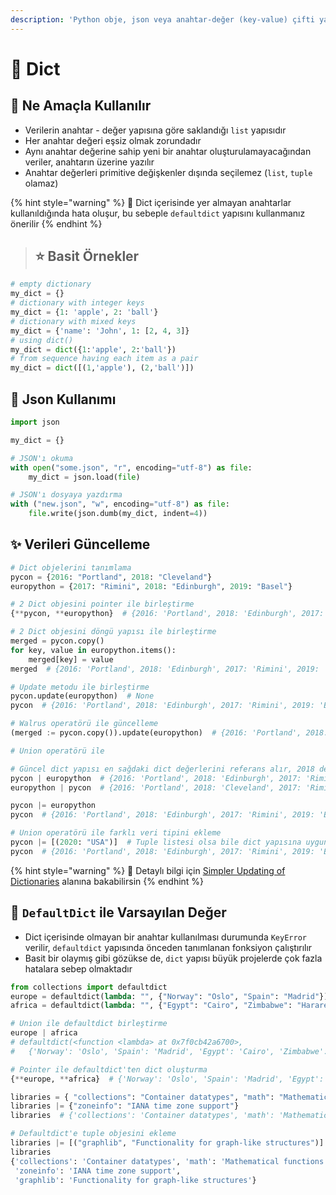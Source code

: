 ```yaml
---
description: 'Python obje, json veya anahtar-değer (key-value) çifti yapısı (dict)'
---
```


# 📙 Dict

## 🔰 Ne Amaçla Kullanılır

* Verilerin anahtar - değer yapısına göre saklandığı `list` yapısıdır
* Her anahtar değeri eşsiz olmak zorundadır
* Aynı anahtar değerine sahip yeni bir anahtar oluşturulamayacağından veriler, anahtarın üzerine yazılır
* Anahtar değerleri primitive değişkenler dışında seçilemez \(`list`, `tuple` olamaz\)

{% hint style="warning" %}
📢 Dict içerisinde yer almayan anahtarlar kullanıldığında hata oluşur, bu sebeple `defaultdict` yapısını kullanmanız önerilir
{% endhint %}

> ## ⭐ Basit Örnekler

```python
# empty dictionary
my_dict = {}
# dictionary with integer keys
my_dict = {1: 'apple', 2: 'ball'}
# dictionary with mixed keys
my_dict = {'name': 'John', 1: [2, 4, 3]}
# using dict()
my_dict = dict({1:'apple', 2:'ball'})
# from sequence having each item as a pair
my_dict = dict([(1,'apple'), (2,'ball')])
```

## 📜 Json Kullanımı

```python
import json

my_dict = {}

# JSON'ı okuma
with open("some.json", "r", encoding="utf-8") as file:
    my_dict = json.load(file)

# JSON'ı dosyaya yazdırma
with ("new.json", "w", encoding="utf-8") as file:
    file.write(json.dumb(my_dict, indent=4))
```

## ✨ Verileri Güncelleme

```python
# Dict objelerini tanımlama
pycon = {2016: "Portland", 2018: "Cleveland"}
europython = {2017: "Rimini", 2018: "Edinburgh", 2019: "Basel"}

# 2 Dict objesini pointer ile birleştirme
{**pycon, **europython}  # {2016: 'Portland', 2018: 'Edinburgh', 2017: 'Rimini', 2019: 'Basel'}

# 2 Dict objesini döngü yapısı ile birleştirme
merged = pycon.copy()
for key, value in europython.items():
    merged[key] = value
merged  # {2016: 'Portland', 2018: 'Edinburgh', 2017: 'Rimini', 2019: 'Basel'}

# Update metodu ile birleştirme
pycon.update(europython)  # None
pycon  # {2016: 'Portland', 2018: 'Edinburgh', 2017: 'Rimini', 2019: 'Basel'}

# Walrus operatörü ile güncelleme
(merged := pycon.copy()).update(europython)  # {2016: 'Portland', 2018: 'Edinburgh', 2017: 'Rimini', 2019: 'Basel'}

# Union operatörü ile

# Güncel dict yapısı en sağdaki dict değerlerini referans alır, 2018 değerleri farklıdır
pycon | europython  # {2016: 'Portland', 2018: 'Edinburgh', 2017: 'Rimini', 2019: 'Basel'}
europython | pycon  # {2016: 'Portland', 2018: 'Cleveland', 2017: 'Rimini', 2019: 'Basel'}

pycon |= europython
pycon  # {2016: 'Portland', 2018: 'Edinburgh', 2017: 'Rimini', 2019: 'Basel'}

# Union operatörü ile farklı veri tipini ekleme
pycon |= [(2020: "USA")]  # Tuple listesi olsa bile dict yapısına uygun hale alınıp eklenir
pycon  # {2016: 'Portland', 2018: 'Edinburgh', 2017: 'Rimini', 2019: 'Basel', 2020: 'USA'}
```

{% hint style="warning" %}
📢 Detaylı bilgi için [Simpler Updating of Dictionaries](https://realpython.com/python39-new-features/#simpler-updating-of-dictionaries) alanına bakabilirsin
{% endhint %}

## 🌟 `DefaultDict` ile Varsayılan Değer

* Dict içerisinde olmayan bir anahtar kullanılması durumunda `KeyError` verilir, `defaultdict` yapısında önceden tanımlanan fonksiyon çalıştırılır
* Basit bir olaymış gibi gözükse de, `dict` yapısı büyük projelerde çok fazla hatalara sebep olmaktadır

```python
from collections import defaultdict
europe = defaultdict(lambda: "", {"Norway": "Oslo", "Spain": "Madrid"})
africa = defaultdict(lambda: "", {"Egypt": "Cairo", "Zimbabwe": "Harare"})

# Union ile defaultdict birleştirme
europe | africa
# defaultdict(<function <lambda> at 0x7f0cb42a6700>,
#   {'Norway': 'Oslo', 'Spain': 'Madrid', 'Egypt': 'Cairo', 'Zimbabwe': 'Harare'})

# Pointer ile defaultdict'ten dict oluşturma
{**europe, **africa}  # {'Norway': 'Oslo', 'Spain': 'Madrid', 'Egypt': 'Cairo', 'Zimbabwe': 'Harare'}

libraries = { "collections": "Container datatypes", "math": "Mathematical functions" }
libraries |= {"zoneinfo": "IANA time zone support"}
libraries  # {'collections': 'Container datatypes', 'math': 'Mathematical functions', ': 'IANA time zone support'}

# Defaultdict'e tuple objesini ekleme
libraries |= [("graphlib", "Functionality for graph-like structures")]
libraries
{'collections': 'Container datatypes', 'math': 'Mathematical functions',
 'zoneinfo': 'IANA time zone support',
 'graphlib': 'Functionality for graph-like structures'}
```

